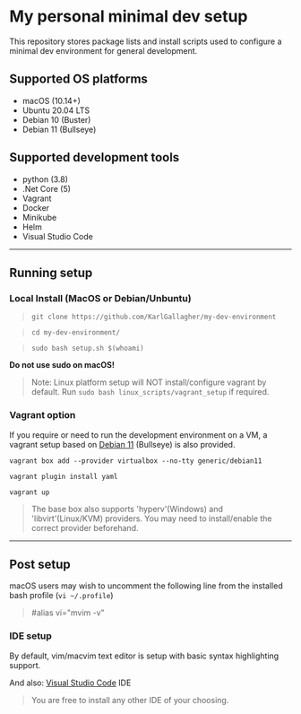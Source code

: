 # My personal minimal dev setup

This repository stores package lists and install scripts used to configure a minimal dev environment for general development.

## Supported OS platforms
- macOS (10.14+)
- Ubuntu 20.04 LTS
- Debian 10 (Buster)
- Debian 11 (Bullseye)

## Supported development tools
- python (3.8)
- .Net Core (5)
- Vagrant
- Docker
- Minikube
- Helm
- Visual Studio Code

---
## Running setup

### Local Install (MacOS or Debian/Unbuntu)

>`git clone https://github.com/KarlGallagher/my-dev-environment`

>`cd my-dev-environment/`

>`sudo bash setup.sh $(whoami)`

**Do not use sudo on macOS!**

>Note: Linux platform setup will NOT install/configure vagrant by default. Run `sudo bash linux_scripts/vagrant_setup` if required.

### Vagrant option
If you require or need to run the development environment on a VM, a vagrant setup based on [Debian 11](https://www.debian.org/releases/stable/https://www.debian.org/releases/stable/) (Bullseye) is also provided.

`vagrant box add --provider virtualbox --no-tty generic/debian11`

`vagrant plugin install yaml`

`vagrant up`

>The base box also supports 'hyperv'(Windows) and 'libvirt'(Linux/KVM) providers. 
You may need to install/enable the correct provider beforehand.

  ---
  
## Post setup
macOS users may wish to uncomment the following line from the installed bash profile (`vi ~/.profile`)
>#alias vi="mvim -v"

### IDE setup
By default, vim/macvim text editor is setup with basic syntax highlighting support.

And also: [Visual Studio Code](https://code.visualstudio.com/download) IDE

>You are free to install any other IDE of your choosing.
